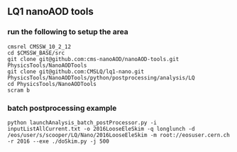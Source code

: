 ## LQ1 nanoAOD tools

### run the following to setup the area
    cmsrel CMSSW_10_2_12
    cd $CMSSW_BASE/src
    git clone git@github.com:cms-nanoAOD/nanoAOD-tools.git PhysicsTools/NanoAODTools
    git clone git@github.com:CMSLQ/lq1-nano.git PhysicsTools/NanoAODTools/python/postprocessing/analysis/LQ
    cd PhysicsTools/NanoAODTools
    scram b

### batch postprocessing example
    python launchAnalysis_batch_postProcessor.py -i inputListAllCurrent.txt -o 2016LooseEleSkim -q longlunch -d /eos/user/s/scooper/LQ/Nano/2016LooseEleSkim -m root://eosuser.cern.ch -r 2016 --exe ./doSkim.py -j 500
